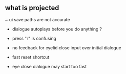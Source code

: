 what is projected
---
~ ui save paths are not accurate

- dialogue autoplays before you do anything ?
- press "r" is confusing
- no feedback for eyelid close input over initial dialogue

- fast reset shortcut
- eye close dialogue may start too fast